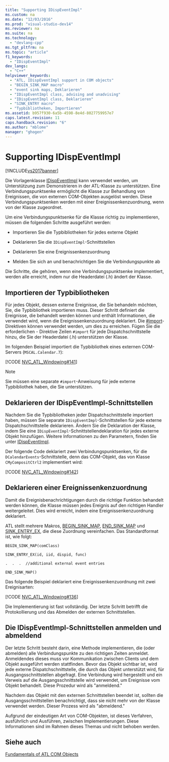 ```yaml
---
title: "Supporting IDispEventImpl"
ms.custom: na
ms.date: "12/03/2016"
ms.prod: "visual-studio-dev14"
ms.reviewer: na
ms.suite: na
ms.technology: 
  - "devlang-cpp"
ms.tgt_pltfrm: na
ms.topic: "article"
f1_keywords: 
  - "IDispEventImpl"
dev_langs: 
  - "C++"
helpviewer_keywords: 
  - "ATL, IDispEventImpl support in COM objects"
  - "BEGIN_SINK_MAP macro"
  - "event sink maps, Deklarieren"
  - "IDispEventImpl class, advising and unadvising"
  - "IDispEventImpl class, Deklarieren"
  - "SINK_ENTRY macro"
  - "Typbibliotheken, Importieren"
ms.assetid: b957f930-6a5b-4598-8e4d-8027759957e7
caps.latest.revision: 11
caps.handback.revision: "6"
ms.author: "mblome"
manager: "ghogen"
---
```

# Supporting IDispEventImpl
[!INCLUDE[vs2017banner](../assembler/inline/includes/vs2017banner.md)]

Die Vorlagenklasse [IDispEventImpl](../atl/reference/idispeventimpl-class.md) kann verwendet werden, um Unterstützung zum Demonstrieren in der ATL\-Klasse zu unterstützen.  Eine Verbindungspunktsenke ermöglicht die Klasse zur Behandlung von Ereignissen, die von externen COM\-Objekten ausgelöst werden.  Diese Verbindungspunktsenken werden mit einer Ereignissenkenzuordnung, wenn von der Klasse zugeordnet.  
  
 Um eine Verbindungspunktsenke für die Klasse richtig zu implementieren, müssen die folgenden Schritte ausgeführt werden:  
  
-   Importieren Sie die Typbibliotheken für jedes externe Objekt  
  
-   Deklarieren Sie die `IDispEventImpl`\-Schnittstellen  
  
-   Deklarieren Sie eine Ereignissenkenzuordnung  
  
-   Melden Sie sich an und benachrichtigen Sie die Verbindungspunkte ab  
  
 Die Schritte, die gehören, wenn eine Verbindungspunktsenke implementiert, werden alle erreicht, indem nur die Headerdatei \(.h\) ändert der Klasse.  
  
## Importieren der Typbibliotheken  
 Für jedes Objekt, dessen externe Ereignisse, die Sie behandeln möchten, Sie, die Typbibliothek importieren muss.  Dieser Schritt definiert die Ereignisse, die behandelt werden können und enthält Informationen, die verwendet wird, wenn die Ereignissenkenzuordnung deklariert.  Die [\#import](../preprocessor/hash-import-directive-cpp.md)\-Direktiven können verwendet werden, um dies zu erreichen.  Fügen Sie die erforderlichen \- Direktive Zeilen `#import` für jede Dispatchschnittstelle hinzu, die Sie der Headerdatei \(.h\) unterstützen der Klasse.  
  
 Im folgenden Beispiel importiert die Typbibliothek eines externen COM\-Servers \(`MSCAL.Calendar.7`\):  
  
 [!CODE [NVC_ATL_Windowing#141](../CodeSnippet/VS_Snippets_Cpp/NVC_ATL_Windowing#141)]  
  
> [!NOTE]
>  Sie müssen eine separate `#import`\-Anweisung für jede externe Typbibliothek haben, die Sie unterstützen.  
  
## Deklarieren der IDispEventImpl\-Schnittstellen  
 Nachdem Sie die Typbibliotheken jeder Dispatchschnittstelle importiert haben, müssen Sie separate `IDispEventImpl`\-Schnittstellen für jede externe Dispatchschnittstelle deklarieren.  Ändern Sie die Deklaration der Klasse, indem Sie eine `IDispEventImpl`\-Schnittstellendeklaration für jedes externe Objekt hinzufügen.  Weitere Informationen zu den Parametern, finden Sie unter [IDispEventImpl](../atl/reference/idispeventimpl-class.md).  
  
 Der folgende Code deklariert zwei Verbindungspunktsenken, für die `DCalendarEvents`\-Schnittstelle, denn das COM\-Objekt, das von Klasse `CMyCompositCtrl2` implementiert wird:  
  
 [!CODE [NVC_ATL_Windowing#142](../CodeSnippet/VS_Snippets_Cpp/NVC_ATL_Windowing#142)]  
  
## Deklarieren einer Ereignissenkenzuordnung  
 Damit die Ereignisbenachrichtigungen durch die richtige Funktion behandelt werden können, die Klasse müssen jedes Ereignis auf den richtigen Handler weitergeleitet.  Dies wird erreicht, indem eine Ereignissenkenzuordnung deklariert.  
  
 ATL stellt mehrere Makros, [BEGIN\_SINK\_MAP](../Topic/BEGIN_SINK_MAP.md), [END\_SINK\_MAP](../Topic/END_SINK_MAP.md) und [SINK\_ENTRY\_EX](../Topic/SINK_ENTRY.md), die diese Zuordnung vereinfachen.  Das Standardformat ist, wie folgt:  
  
 `BEGIN_SINK_MAP(comClass)`  
  
 `SINK_ENTRY_EX(id, iid, dispid, func)`  
  
 `.  .  .  //additional external event entries`  
  
 `END_SINK_MAP()`  
  
 Das folgende Beispiel deklariert eine Ereignissenkenzuordnung mit zwei Ereignisarten:  
  
 [!CODE [NVC_ATL_Windowing#136](../CodeSnippet/VS_Snippets_Cpp/NVC_ATL_Windowing#136)]  
  
 Die Implementierung ist fast vollständig.  Der letzte Schritt betrifft die Protokollierung und das Abmelden der externen Schnittstellen.  
  
## Die IDispEventImpl\-Schnittstellen anmelden und abmeldend  
 Der letzte Schritt besteht darin, eine Methode implementieren, die \(oder abmelden\) alle Verbindungspunkte zu den richtigen Zeiten anmeldet.  Anmeldendes dieses muss vor Kommunikation zwischen Clients und dem Objekt ausgeführt werden stattfinden.  Bevor das Objekt sichtbar ist, wird jede externe Dispatchschnittstelle, die durch das Objekt unterstützt wird, für Ausgangsschnittstellen abgefragt.  Eine Verbindung wird hergestellt und ein Verweis auf die Ausgangsschnittstelle wird verwendet, um Ereignisse vom Objekt behandelt.  Diese Prozedur wird als "anmeldend."  
  
 Nachdem das Objekt mit den externen Schnittstellen beendet ist, sollten die Ausgangsschnittstellen benachrichtigt, dass sie nicht mehr von der Klasse verwendet werden.  Dieser Prozess wird als "abmeldend."  
  
 Aufgrund der eindeutigen Art von COM\-Objekten, ist dieses Verfahren, ausführlich und Ausführen, zwischen Implementierungen.  Diese Informationen sind im Rahmen dieses Themas und nicht behoben werden.  
  
## Siehe auch  
 [Fundamentals of ATL COM Objects](../atl/fundamentals-of-atl-com-objects.md)